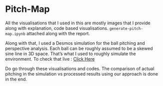 # Pitch-Map

All the visualisations that I used in this are mostly images that I provide along with explanation, code based visualisations. `generate-pitch-map.ipynb` attached along with the report.

Along with that, I used a Desmos simulation for the ball pitching and perspective analysis. Each ball can be roughly assumed to be a skewed sine line in 3D space. That’s what I used to roughly simulate the environment. To check that live : [Click Here](https://www.desmos.com/3d/a951e169b8)

Do go through these visualisations and codes. The comparison of actual pitching in the simulation vs processed results using our approach is done in the end.
